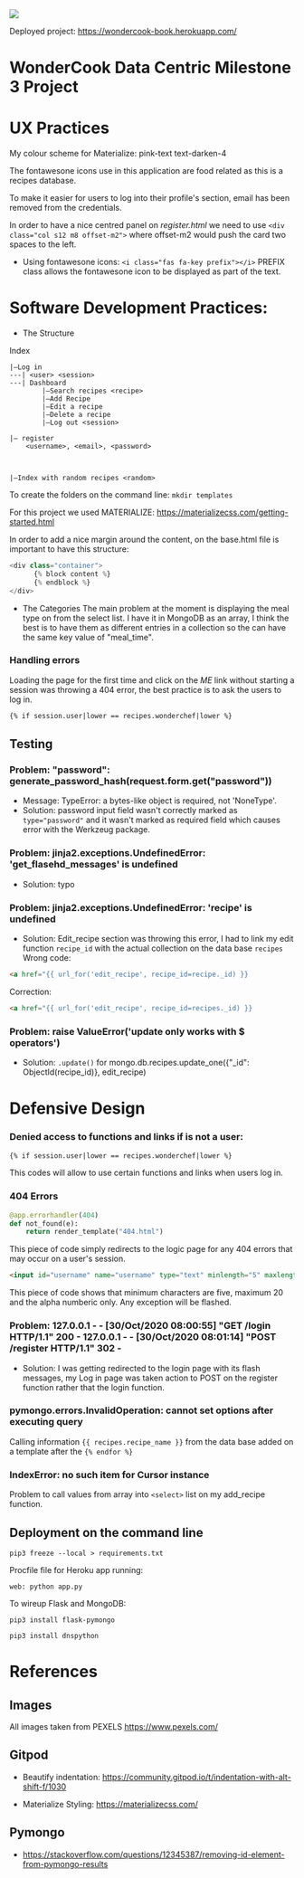 <img src="https://codeinstitute.s3.amazonaws.com/fullstack/ci_logo_small.png" style="margin: 0;">

Deployed project: https://wondercook-book.herokuapp.com/

# WonderCook Data Centric Milestone 3 Project

# UX Practices

My colour scheme for Materialize: pink-text text-darken-4

The fontawesone icons use in this application are food related as this is a recipes database.

To make it easier for users to log into their profile's section, email has been removed from the credentials.

In order to have a nice centred panel on *register.html* we need to use `<div class="col s12 m8 offset-m2">` where offset-m2 would push the card two spaces to the left.

* Using fontawesone icons:
`<i class="fas fa-key prefix"></i>` PREFIX class allows the fontawesone icon to be displayed as part of the text.

# Software Development Practices:

* The Structure

Index
```
|—Log in
---| <user> <session>
---| Dashboard
        |—Search recipes <recipe>
        |—Add Recipe
        |—Edit a recipe
        |—Delete a recipe
        |—Log out <session>

|— register
    <username>, <email>, <password>



|—Index with random recipes <random>
```

To create the folders on the command line:
`mkdir templates`

For this project we used MATERIALIZE: https://materializecss.com/getting-started.html

In order to add a nice margin around the content, on the base.html file is important to have this structure:

```python
<div class="container">
      {% block content %}
      {% endblock %}
</div>
```
* The Categories
The main problem at the moment is displaying the meal type on from the select list. I have it in MongoDB as an array, I think the best is to have them as different entries in a collection so the can have the same key value of "meal_time".

### Handling errors
Loading the page for the first time and click on the *ME* link without starting a session was throwing a 404 error, the best practice is to ask the users to log in.
```html
{% if session.user|lower == recipes.wonderchef|lower %}
```

## Testing

### Problem: "password": generate_password_hash(request.form.get("password"))
* Message: TypeError: a bytes-like object is required, not 'NoneType'.
* Solution: password input field wasn't correctly marked as `type="password"` and it wasn't marked as required field which causes error with the Werkzeug package.

### Problem: jinja2.exceptions.UndefinedError: 'get_flasehd_messages' is undefined
* Solution: typo

### Problem: jinja2.exceptions.UndefinedError: 'recipe' is undefined
* Solution: Edit_recipe section was throwing this error, I had to link my edit function `recipe_id` with the actual collection on the data base `recipes`
Wrong code:
```html
<a href="{{ url_for('edit_recipe', recipe_id=recipe._id) }}
```
Correction:
```html
<a href="{{ url_for('edit_recipe', recipe_id=recipes._id) }}
```
### Problem: raise ValueError('update only works with $ operators')
* Solution: `.update()` for mongo.db.recipes.update_one({"_id": ObjectId(recipe_id)}, edit_recipe)

# Defensive Design 
### Denied access to functions and links if is not a user:
```html
{% if session.user|lower == recipes.wonderchef|lower %}
```
This codes will allow to use certain functions and links when users log in.

### 404 Errors
```python
@app.errorhandler(404)
def not_found(e):
    return render_template("404.html")
```
This piece of code simply redirects to the logic page for any 404 errors that may occur on a user's session.

```html
<input id="username" name="username" type="text" minlength="5" maxlength="20" pattern="^[a-zA-Z0-9]{5,20}$" class="validate" required>
```

This piece of code shows that minimum characters are five, maximum 20 and the alpha numberic only. Any exception will be flashed.

### Problem: 127.0.0.1 - - [30/Oct/2020 08:00:55] "GET /login HTTP/1.1" 200 - 127.0.0.1 - - [30/Oct/2020 08:01:14] "POST /register HTTP/1.1" 302 -
* Solution: I was getting redirected to the login page with its flash messages, my Log in page was taken action to POST on the register function rather that the login function.

### pymongo.errors.InvalidOperation: cannot set options after executing query
Calling information `{{ recipes.recipe_name }}` from the data base added on a template after the `{% endfor %}`

### IndexError: no such item for Cursor instance
Problem to call values from array into `<select>` list on my add_recipe function.

## Deployment on the command line

`pip3 freeze --local > requirements.txt`

Procfile file for Heroku app running:

`web: python app.py`

To wireup Flask and MongoDB:

`pip3 install flask-pymongo`

`pip3 install dnspython`


# References

## Images
All images taken from PEXELS https://www.pexels.com/

## Gitpod

* Beautify indentation: https://community.gitpod.io/t/indentation-with-alt-shift-f/1030

* Materialize Styling: https://materializecss.com/


## Pymongo
* https://stackoverflow.com/questions/12345387/removing-id-element-from-pymongo-results